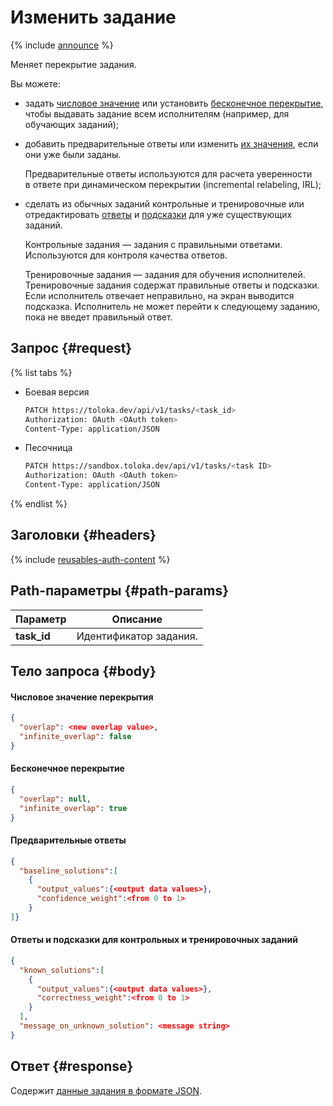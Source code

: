 # Изменить задание

{% include [announce](../_includes/announce.md) %}

Меняет перекрытие задания.

Вы можете:

- задать [числовое значение](create-task.md#overlap) или установить [бесконечное перекрытие](create-task.md#infinite), чтобы выдавать задание всем исполнителям (например, для обучающих заданий);
- добавить предварительные ответы или изменить [их значения](create-task.md#baseline), если они уже были заданы.

  Предварительные ответы используются для расчета уверенности в ответе при динамическом перекрытии (incremental relabeling, IRL);

- сделать из обычных заданий контрольные и тренировочные или отредактировать [ответы](create-task.md) и [подсказки](create-task.md) для уже существующих заданий.

  Контрольные задания — задания с правильными ответами. Используются для контроля качества ответов.

  Тренировочные задания — задания для обучения исполнителей. Тренировочные задания содержат правильные ответы и подсказки. Если исполнитель отвечает неправильно, на экран выводится подсказка. Исполнитель не может перейти к следующему заданию, пока не введет правильный ответ.

## Запрос {#request}

{% list tabs %}

- Боевая версия

    ```bash
    PATCH https://toloka.dev/api/v1/tasks/<task_id>
    Authorization: OAuth <OAuth token>
    Content-Type: application/JSON
    ```

- Песочница

    ```bash
    PATCH https://sandbox.toloka.dev/api/v1/tasks/<task ID>
    Authorization: OAuth <OAuth token>
    Content-Type: application/JSON
    ```

{% endlist %}

## Заголовки {#headers}

{% include [reusables-auth-content](../_includes/reusables/id-reusables/auth-content.md) %}

## Path-параметры {#path-params}

Параметр | Описание
----- | -----
**task_id** | Идентификатор задания.

## Тело запроса {#body}

#### Числовое значение перекрытия

```json
{
  "overlap": <new overlap value>,
  "infinite_overlap": false
}
```

#### Бесконечное перекрытие

```json
{
  "overlap": null,
  "infinite_overlap": true
}
```

#### Предварительные ответы

```json
{
  "baseline_solutions":[
    {
      "output_values":{<output data values>},
      "confidence_weight":<from 0 to 1>
    }
]}
```

#### Ответы и подсказки для контрольных и тренировочных заданий

```json
{
  "known_solutions":[
    {
      "output_values":{<output data values>},
      "correctness_weight":<from 0 to 1>
    }
  ],
  "message_on_unknown_solution": <message string>
}
```

## Ответ {#response}

Содержит [данные задания в формате JSON](create-task.md#body).